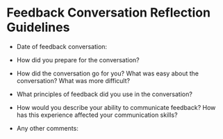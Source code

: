 # Feedback Conversation Reflection Guidelines

* Date of feedback conversation: 

* How did you prepare for the conversation? 

* How did the conversation go for you? What was easy about the conversation? What was more difficult? 

* What principles of feedback did you use in the conversation?

* How would you describe your ability to communicate feedback? How has this experience affected your communication skills?

* Any other comments:

